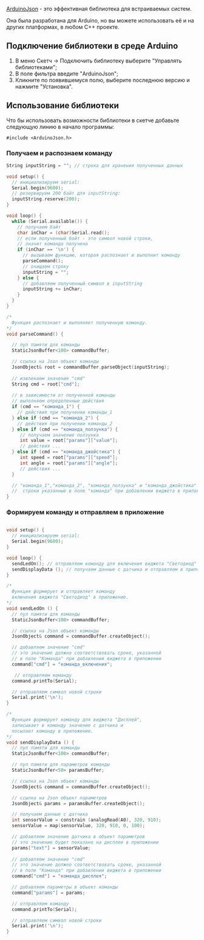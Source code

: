 [ArduinoJson](https://github.com/bblanchon/ArduinoJson) - это эффективная библиотека для встраиваемых систем. 

Она была разработана для Arduino, но вы можете использовать её и на других платформах, в любом C++ проекте.

## Подключение библиотеки в среде Arduino

1. В меню Скетч -> Подключить библиотеку выберите "Управлять библиотеками";
2. В поле фильтра введите "ArduinoJson";
3. Кликните по появившемуся полю, выберите последнюю версию и нажмите "Установка".

## Использование библиотеки

Что бы использовать возможности библиотеки в скетче добавьте следующую линию в начало программы:

`#include <ArduinoJson.h>`

### Получаем и распознаем команду

```c++
String inputString = ""; // строка для хранения полученных данных

void setup() {
  // инициализируем serial:
  Serial.begin(9600);
  // резервируем 200 байт для inputString:
  inputString.reserve(200);
}

void loop() {
  while (Serial.available()) {
    // получаем байт
    char inChar = (char)Serial.read();
    // если полученный байт - это символ новой строки,
    // значит команда получена
    if (inChar == '\n') {
      // вызываем функцию, которая распознает и выполнит команду
      parseCommand();
      // очищаем строку
      inputString = "";
    } else {
      // добавляем полученный символ в inputString
      inputString += inChar;
    }
  }
}

/*
  Функция распознает и выполняет полученную команду.
*/
void parseCommand() {

  // пул памяти для команды
  StaticJsonBuffer<100> commandBuffer;

  // ссылка на Json объект команды
  JsonObject& root = commandBuffer.parseObject(inputString);
  
  // извлекаем значение "cmd"
  String cmd = root["cmd"];
  
  // в зависимости от полученной команды 
  // выполняем определенные действия
  if (cmd == "команда_1") {
    // действия при получении команды_1
  } else if (cmd == "команда_2") {
    // действия при получении команды_2 
  } else if (cmd == "команда_ползунка") {
     // получаем значение ползунка
     int value = root["params"]["value"];
     // действия ...
  } else if (cmd == "команда_джойстика") {
     int speed = root["params"]["speed"];
     int angle = root["params"]["angle"];
     // действия ...
  }

  // "команда_1","команда_2", "команда_ползунка" и "команда_джойстика" - это
  //  строки указанные в поле "команда" при добавлении виджета в приложении
}
```

### Формируем команду и отправляем в приложение

```c++

void setup() {
  // инициализируем serial:
  Serial.begin(9600);
}

void loop() {
  sendLedOn(); // отправляем команду для включения виджета "Светодиод"
  sendDisplayData (); // получаем данные с датчика и отправляем в приложение
}

/*
  Функция формирует и отправляет команду 
  включения виджета "Светодиод" в приложение.
*/
void sendLedOn () {
  // пул памяти для команды
  StaticJsonBuffer<100> commandBuffer;

  // ссылка на Json объект команды
  JsonObject& command = commandBuffer.createObject();

  // добавляем значение "cmd"
  // это значение должно соответствовать сроке, указанной 
  // в поле "Команда" при добавлении виджета в приложении
  command["cmd"] = "команда_включения";

   // отправляем команду
  command.printTo(Serial);

  // отправляем символ новой строки
  Serial.print('\n');
}

/*
  Функция формирует команду для виджета "Дисплей",
  записывает в команду значение с датчика и
  посылает команду в приложение.
*/
void sendDisplayData () {
  // пул памяти для команды
  StaticJsonBuffer<100> commandBuffer;

  // пул памяти для параметров команды
  StaticJsonBuffer<50> paramsBuffer;

  // ссылка на Json объект команды
  JsonObject& command = commandBuffer.createObject();

  // ссылка на Json объект параметров
  JsonObject& params = paramsBuffer.createObject();

  // получаем данные с датчика
  int sensorValue = constrain (analogRead(A0), 320, 910);
  sensorValue = map(sensorValue, 320, 910, 0, 100);

  // добавляем значение датчика в объект параметров
  // это значение будет показано на дисплее в приложении
  params["text"] = sensorValue;
  
  // добавляем значение "cmd"
  // это значение должно соответствовать сроке, указанной 
  // в поле "Команда" при добавлении виджета в приложении
  command["cmd"] = "команда_дисплея";

  // добавляем параметры в объект команды
  command["params"] = params;

  // отправляем команду
  command.printTo(Serial);

  // отправляем символ новой строки
  Serial.print('\n');
}
```